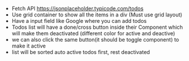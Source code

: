 - Fetch API https://jsonplaceholder.typicode.com/todos
- Use grid container to show all the items in a div (Must use grid layout)
- Have a input field like Google where you can add todos
- Todos list will have a done/cross button inside their Component which will make them deactivated (different color for active and deactive)
- we can also click the same button(it should be toggle component) to make it active
- list will be sorted auto active todos first, rest deactivated
